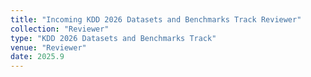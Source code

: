 ```yaml
---
title: "Incoming KDD 2026 Datasets and Benchmarks Track Reviewer"
collection: "Reviewer"
type: "KDD 2026 Datasets and Benchmarks Track"
venue: "Reviewer"
date: 2025.9
---
```

